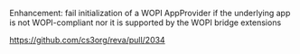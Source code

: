Enhancement: fail initialization of a WOPI AppProvider if
the underlying app is not WOPI-compliant nor it is supported
by the WOPI bridge extensions

https://github.com/cs3org/reva/pull/2034
